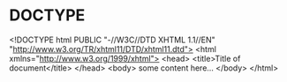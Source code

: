 # DOCTYPE
&lt;!DOCTYPE html PUBLIC "-//W3C//DTD XHTML 1.1//EN" "http://www.w3.org/TR/xhtml11/DTD/xhtml11.dtd"> &lt;html xmlns="http://www.w3.org/1999/xhtml"> &lt;head>   &lt;title>Title of document&lt;/title> &lt;/head> &lt;body>    some content here...  &lt;/body> &lt;/html>
